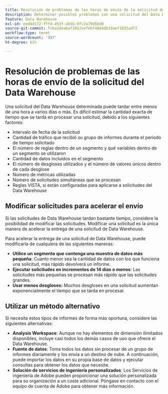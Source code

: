 ```yaml
---
title: Resolución de problemas de las horas de envío de la solicitud del Data Warehouse
description: Determinar posibles problemas con una solicitud del Data Warehouse que puede prolongar las horas de envío.
feature: Data Warehouse
exl-id: eed4d172-fffd-453f-ab5b-0fc2a79d5bd0
source-git-commit: fc6a2deabaf2012cefebf4864db19aef1825adf2
workflow-type: tm+mt
source-wordcount: '357'
ht-degree: 61%

---
```


# Resolución de problemas de las horas de envío de la solicitud del Data Warehouse

Una solicitud del Data Warehouse determinada puede tardar entre menos de una hora a varios días o más. Es difícil estimar la cantidad exacta de tiempo que se tarda en procesar una solicitud, debido a los siguientes factores:

* Intervalo de fecha de la solicitud
* Cantidad de tráfico que recibió su grupo de informes durante el período de tiempo solicitado
* El número de reglas dentro de un segmento y qué variables dentro de un segmento se utilizaron
* Cantidad de datos incluidos en el segmento
* El número de desgloses utilizados y el número de valores únicos dentro de cada desglose
* Número de métricas utilizadas
* Número de solicitudes simultáneas que se procesan
* Reglas VISTA, si están configuradas para aplicarse a solicitudes del Data Warehouse

## Modificar solicitudes para acelerar el envío

Si las solicitudes de Data Warehouse tardan bastante tiempo, considere la posibilidad de modificar las solicitudes. Modificar una solicitud es la única manera de acelerar la entrega de una solicitud de Data Warehouse.

Para acelerar la entrega de una solicitud de Data Warehouse, puede modificarla de cualquiera de las siguientes maneras:

* **Utilice un segmento que contenga una muestra de datos más pequeña**: Cuanto menor sea la cantidad de datos con los que funciona una solicitud, más rápido devolverá un informe.
* **Ejecutar solicitudes en incrementos de 14 días o menos**: Las solicitudes más pequeñas se procesan más rápido que las solicitudes grandes.
* **Usar menos desgloses:** Muchos desgloses en una solicitud aumentan exponencialmente el tiempo que se tarda en procesar.

## Utilizar un método alternativo

Si necesita estos tipos de informes de forma más oportuna, considere las siguientes alternativas:

* **Analysis Workspace**: Aunque no hay elementos de dimensión ilimitados disponibles, incluye casi todos los demás casos de uso que ofrece el Data Warehouse.
* **Fuente de datos**: Toma todos los datos sin procesar de un grupo de informes diariamente y los envía a un destino de nube. A continuación, puede importar los datos en su propia base de datos y ejecutar consultas para obtener los datos que necesite.
* **Solución de servicios de ingeniería personalizados**: Los Servicios de ingeniería de Adobe pueden proporcionar una solución personalizada para su organización a un coste adicional. Póngase en contacto con el equipo de cuenta de Adobe para obtener más información.
